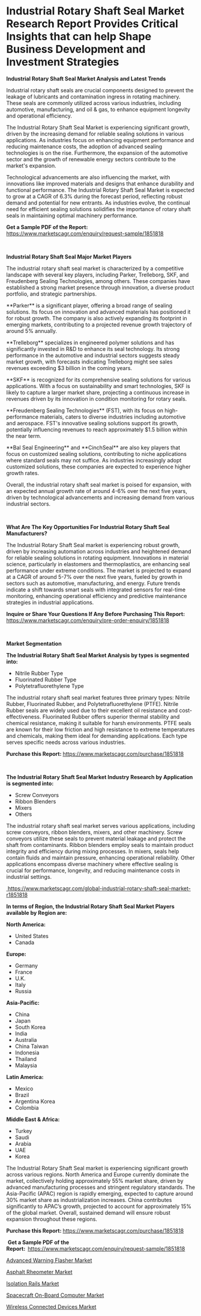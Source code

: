 <p><h1>Industrial Rotary Shaft Seal Market Research Report Provides Critical Insights that can help Shape Business Development and Investment Strategies</h1></p><p><strong>Industrial Rotary Shaft Seal Market Analysis and Latest Trends</strong></p>
<p><p>Industrial rotary shaft seals are crucial components designed to prevent the leakage of lubricants and contamination ingress in rotating machinery. These seals are commonly utilized across various industries, including automotive, manufacturing, and oil & gas, to enhance equipment longevity and operational efficiency. </p><p>The Industrial Rotary Shaft Seal Market is experiencing significant growth, driven by the increasing demand for reliable sealing solutions in various applications. As industries focus on enhancing equipment performance and reducing maintenance costs, the adoption of advanced sealing technologies is on the rise. Furthermore, the expansion of the automotive sector and the growth of renewable energy sectors contribute to the market's expansion. </p><p>Technological advancements are also influencing the market, with innovations like improved materials and designs that enhance durability and functional performance. The Industrial Rotary Shaft Seal Market is expected to grow at a CAGR of 6.3% during the forecast period, reflecting robust demand and potential for new entrants. As industries evolve, the continual need for efficient sealing solutions solidifies the importance of rotary shaft seals in maintaining optimal machinery performance.</p></p>
<p><strong>Get a Sample PDF of the Report:&nbsp;</strong> <a href="https://www.marketscagr.com/enquiry/request-sample/1851818?utm_campaign=1265&utm_medium=2&utm_source=Github&utm_content=ia&utm_term=18102024&utm_id=industrial-rotary-shaft-seal">https://www.marketscagr.com/enquiry/request-sample/1851818</a></p>
<p>&nbsp;</p>
<p><strong>Industrial Rotary Shaft Seal Major Market Players</strong></p>
<p><p>The industrial rotary shaft seal market is characterized by a competitive landscape with several key players, including Parker, Trelleborg, SKF, and Freudenberg Sealing Technologies, among others. These companies have established a strong market presence through innovation, a diverse product portfolio, and strategic partnerships.</p><p>**Parker** is a significant player, offering a broad range of sealing solutions. Its focus on innovation and advanced materials has positioned it for robust growth. The company is also actively expanding its footprint in emerging markets, contributing to a projected revenue growth trajectory of around 5% annually.</p><p>**Trelleborg** specializes in engineered polymer solutions and has significantly invested in R&D to enhance its seal technology. Its strong performance in the automotive and industrial sectors suggests steady market growth, with forecasts indicating Trelleborg might see sales revenues exceeding $3 billion in the coming years.</p><p>**SKF** is recognized for its comprehensive sealing solutions for various applications. With a focus on sustainability and smart technologies, SKF is likely to capture a larger market share, projecting a continuous increase in revenues driven by its innovation in condition monitoring for rotary seals.</p><p>**Freudenberg Sealing Technologies** (FST), with its focus on high-performance materials, caters to diverse industries including automotive and aerospace. FST's innovative sealing solutions support its growth, potentially influencing revenues to reach approximately $1.5 billion within the near term.</p><p>**Bal Seal Engineering** and **CinchSeal** are also key players that focus on customized sealing solutions, contributing to niche applications where standard seals may not suffice. As industries increasingly adopt customized solutions, these companies are expected to experience higher growth rates.</p><p>Overall, the industrial rotary shaft seal market is poised for expansion, with an expected annual growth rate of around 4-6% over the next five years, driven by technological advancements and increasing demand from various industrial sectors.</p></p>
<p>&nbsp;</p>
<p><strong>What Are The Key Opportunities For Industrial Rotary Shaft Seal Manufacturers?</strong></p>
<p><p>The Industrial Rotary Shaft Seal market is experiencing robust growth, driven by increasing automation across industries and heightened demand for reliable sealing solutions in rotating equipment. Innovations in material science, particularly in elastomers and thermoplastics, are enhancing seal performance under extreme conditions. The market is projected to expand at a CAGR of around 5-7% over the next five years, fueled by growth in sectors such as automotive, manufacturing, and energy. Future trends indicate a shift towards smart seals with integrated sensors for real-time monitoring, enhancing operational efficiency and predictive maintenance strategies in industrial applications.</p></p>
<p><strong>Inquire or Share Your Questions If Any Before Purchasing This Report:</strong> <a href="https://www.marketscagr.com/enquiry/pre-order-enquiry/1851818?utm_campaign=1265&utm_medium=2&utm_source=Github&utm_content=ia&utm_term=18102024&utm_id=industrial-rotary-shaft-seal">https://www.marketscagr.com/enquiry/pre-order-enquiry/1851818</a></p>
<p>&nbsp;</p>
<p><strong>Market Segmentation</strong></p>
<p><strong>The Industrial Rotary Shaft Seal Market Analysis by types is segmented into:</strong></p>
<p><ul><li>Nitrile Rubber Type</li><li>Fluorinated Rubber Type</li><li>Polytetrafluorethylene Type</li></ul></p>
<p><p>The industrial rotary shaft seal market features three primary types: Nitrile Rubber, Fluorinated Rubber, and Polytetrafluorethylene (PTFE). Nitrile Rubber seals are widely used due to their excellent oil resistance and cost-effectiveness. Fluorinated Rubber offers superior thermal stability and chemical resistance, making it suitable for harsh environments. PTFE seals are known for their low friction and high resistance to extreme temperatures and chemicals, making them ideal for demanding applications. Each type serves specific needs across various industries.</p></p>
<p><strong>Purchase this Report:&nbsp;</strong><a href="https://www.marketscagr.com/purchase/1851818?utm_campaign=1265&utm_medium=2&utm_source=Github&utm_content=ia&utm_term=18102024&utm_id=industrial-rotary-shaft-seal">https://www.marketscagr.com/purchase/1851818</a></p>
<p>&nbsp;</p>
<p><strong>The Industrial Rotary Shaft Seal Market Industry Research by Application is segmented into:</strong></p>
<p><ul><li>Screw Conveyors</li><li>Ribbon Blenders</li><li>Mixers</li><li>Others</li></ul></p>
<p><p>The industrial rotary shaft seal market serves various applications, including screw conveyors, ribbon blenders, mixers, and other machinery. Screw conveyors utilize these seals to prevent material leakage and protect the shaft from contaminants. Ribbon blenders employ seals to maintain product integrity and efficiency during mixing processes. In mixers, seals help contain fluids and maintain pressure, enhancing operational reliability. Other applications encompass diverse machinery where effective sealing is crucial for performance, longevity, and reducing maintenance costs in industrial settings.</p></p>
<p><a href="https://www.marketscagr.com/global-industrial-rotary-shaft-seal-market-r1851818?utm_campaign=1265&utm_medium=2&utm_source=Github&utm_content=ia&utm_term=18102024&utm_id=industrial-rotary-shaft-seal">&nbsp;https://www.marketscagr.com/global-industrial-rotary-shaft-seal-market-r1851818</a></p>
<p><strong>In terms of Region, the Industrial Rotary Shaft Seal Market Players available by Region are:</strong></p>
<p>
    <p> <strong> North America: </strong>
        <ul>
            <li>United States</li>
            <li>Canada</li>
        </ul>
        </p> 
    <p> <strong> Europe: </strong>
        <ul>
            <li>Germany</li>
            <li>France</li>
            <li>U.K.</li>
            <li>Italy</li>
            <li>Russia</li>
        </ul>
        </p> 
    <p> <strong> Asia-Pacific: </strong>
        <ul>
            <li>China</li>
            <li>Japan</li>
            <li>South Korea</li>
            <li>India</li>
            <li>Australia</li>
            <li>China Taiwan</li>
            <li>Indonesia</li>
            <li>Thailand</li>
            <li>Malaysia</li>
        </ul>
        </p> 
    <p> <strong> Latin America: </strong>
        <ul>
            <li>Mexico</li>
            <li>Brazil</li>
            <li>Argentina Korea</li>
            <li>Colombia</li>
        </ul>
        </p> 
    <p> <strong> Middle East & Africa: </strong>
        <ul>
            <li>Turkey</li>
            <li>Saudi</li>
            <li>Arabia</li>
            <li>UAE</li>
            <li>Korea</li>
        </ul>
    </p>
    </p>
<p><p>The Industrial Rotary Shaft Seal market is experiencing significant growth across various regions. North America and Europe currently dominate the market, collectively holding approximately 55% market share, driven by advanced manufacturing processes and stringent regulatory standards. The Asia-Pacific (APAC) region is rapidly emerging, expected to capture around 30% market share as industrialization increases. China contributes significantly to APAC’s growth, projected to account for approximately 15% of the global market. Overall, sustained demand will ensure robust expansion throughout these regions.</p></p>
<p><strong>Purchase this Report: </strong><a href="https://www.marketscagr.com/purchase/1851818?utm_campaign=1265&utm_medium=2&utm_source=Github&utm_content=ia&utm_term=18102024&utm_id=industrial-rotary-shaft-seal">https://www.marketscagr.com/purchase/1851818</a></p>
<p>&nbsp;<strong>Get a Sample PDF of the Report:&nbsp;&nbsp;</strong><a href="https://www.marketscagr.com/enquiry/request-sample/1851818?utm_campaign=1265&utm_medium=2&utm_source=Github&utm_content=ia&utm_term=18102024&utm_id=industrial-rotary-shaft-seal">https://www.marketscagr.com/enquiry/request-sample/1851818</a></p>
<p><strong></strong></p>
<p><p><a href="https://github.com/RoccoManning/Market-Research-Report-List-7/blob/main/advanced-warning-flasher-market.md?utm_campaign=1265&utm_medium=2&utm_source=Github&utm_content=ia&utm_term=18102024&utm_id=industrial-rotary-shaft-seal">Advanced Warning Flasher Market</a></p><p><a href="https://www.linkedin.com/pulse/influencing-factors-asphalt-rheometer-market-insights-growth-xnepc?utm_campaign=1265&utm_medium=2&utm_source=Github&utm_content=ia&utm_term=18102024&utm_id=industrial-rotary-shaft-seal">Asphalt Rheometer Market</a></p><p><a href="https://issuu.com/reportprime-2/docs/isolation-rails-market-size-2030.pp_f9a735d1250d2a?utm_campaign=1265&utm_medium=2&utm_source=Github&utm_content=ia&utm_term=18102024&utm_id=industrial-rotary-shaft-seal">Isolation Rails Market</a></p><p><a href="https://github.com/nicoletavirag/Market-Research-Report-List-5/blob/main/spacecraft-on-board-computer-market.md?utm_campaign=1265&utm_medium=2&utm_source=Github&utm_content=ia&utm_term=18102024&utm_id=industrial-rotary-shaft-seal">Spacecraft On-Board Computer Market</a></p><p><a href="https://www.linkedin.com/pulse/wireless-connected-devices-market-revolution-2024-2031-trends-l2nxc?utm_campaign=1265&utm_medium=2&utm_source=Github&utm_content=ia&utm_term=18102024&utm_id=industrial-rotary-shaft-seal">Wireless Connected Devices Market</a></p></p>